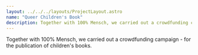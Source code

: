 ```yaml
---
layout: ../../../layouts/ProjectLayout.astro
name: "Queer Children's Book"
description: Together with 100% Mensch, we carried out a crowdfunding campaign - for the publication of children's books.
---
```


Together with 100% Mensch, we carried out a crowdfunding campaign - for the publication of children's books.
